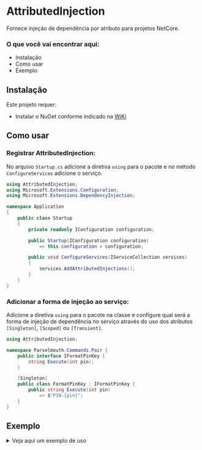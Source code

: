 # AttributedInjection
Fornece injeção de dependência por atributo para projetos NetCore.

### O que você vai encontrar aqui:
  - Instalação
  - Como usar
  - Exemplo

## Instalação

Este projeto requer:
  - Instalar o NuGet conforme indicado na [WiKi](https://wiki.cappta.com.br/pt-br/Tecnologia/GitHub/Packages/Nuget)

## Como usar
### Registrar AttributedInjection:
No arquivo `Startup.cs` adicione a diretiva `using` para o pacote e no método `ConfigureServices` adicione o serviço.

```c#
using AttributedInjection;
using Microsoft.Extensions.Configuration;
using Microsoft.Extensions.DependencyInjection;

namespace Application
{
	public class Startup
	{
		private readonly IConfiguration configuration;

		public Startup(IConfiguration configuration)
			=> this.configuration = configuration;

		public void ConfigureServices(IServiceCollection services)
		{
			services.AddAttributedInjections();
		}
	}
}
```

### Adicionar a forma de injeção ao serviço:
Adicione a diretiva `using` para o pacote na classe e configure qual será a forma de injeção de dependência no serviço através do uso dos atributos `[Singleton]`, `[Scoped]` ou `[Transient]`.

```c#
using AttributedInjection;

namespace Parselmouth.Commands.Pair {
	public interface IFormatPinKey {
		string Execute(int pin);
	}

	[Singleton]
	public class FormatPinKey : IFormatPinKey {
		public string Execute(int pin)
			=> $"PIN-{pin}";
	}
}
```

## Exemplo
<details> <summary>Veja aqui um exemplo de uso</summary>

```c#
using AttributedInjection;
using System;
using System.Security.Cryptography;
using System.Text;

namespace Parselmouth.Commands.Pair {
	public interface IGetDeterministicHashCode {
		int Execute(string value);
	}

	[Singleton]
	public class GetDeterministicHashCode : IGetDeterministicHashCode {
		public int Execute(string value) {
			var md5 = MD5.Create();

			var utf8Value = Encoding.UTF8.GetBytes(value);
			var hash = md5.ComputeHash(utf8Value);

			var hashCode = BitConverter.ToInt32(hash, 0);

			return hashCode;
		}
	}
}
```

</details>
